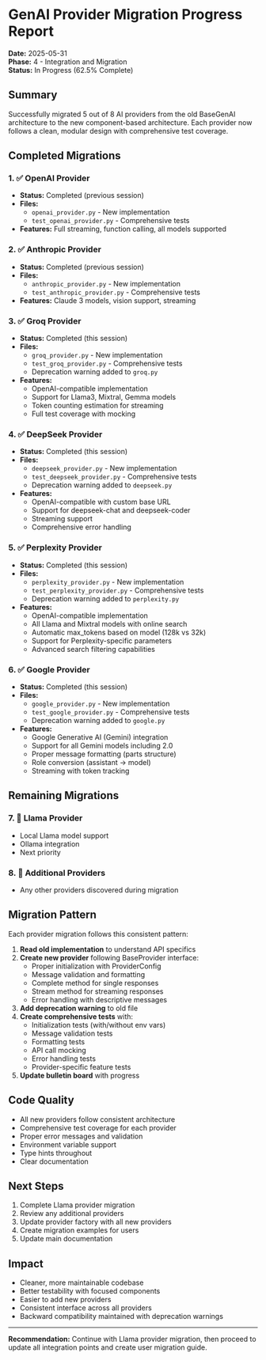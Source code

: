 # GenAI Provider Migration Progress Report

**Date:** 2025-05-31  
**Phase:** 4 - Integration and Migration  
**Status:** In Progress (62.5% Complete)

## Summary

Successfully migrated 5 out of 8 AI providers from the old BaseGenAI architecture to the new component-based architecture. Each provider now follows a clean, modular design with comprehensive test coverage.

## Completed Migrations

### 1. ✅ OpenAI Provider
- **Status:** Completed (previous session)
- **Files:** 
  - `openai_provider.py` - New implementation
  - `test_openai_provider.py` - Comprehensive tests
- **Features:** Full streaming, function calling, all models supported

### 2. ✅ Anthropic Provider  
- **Status:** Completed (previous session)
- **Files:**
  - `anthropic_provider.py` - New implementation
  - `test_anthropic_provider.py` - Comprehensive tests
- **Features:** Claude 3 models, vision support, streaming

### 3. ✅ Groq Provider
- **Status:** Completed (this session)
- **Files:**
  - `groq_provider.py` - New implementation
  - `test_groq_provider.py` - Comprehensive tests
  - Deprecation warning added to `groq.py`
- **Features:** 
  - OpenAI-compatible implementation
  - Support for Llama3, Mixtral, Gemma models
  - Token counting estimation for streaming
  - Full test coverage with mocking

### 4. ✅ DeepSeek Provider
- **Status:** Completed (this session)
- **Files:**
  - `deepseek_provider.py` - New implementation
  - `test_deepseek_provider.py` - Comprehensive tests
  - Deprecation warning added to `deepseek.py`
- **Features:**
  - OpenAI-compatible with custom base URL
  - Support for deepseek-chat and deepseek-coder
  - Streaming support
  - Comprehensive error handling

### 5. ✅ Perplexity Provider
- **Status:** Completed (this session)
- **Files:**
  - `perplexity_provider.py` - New implementation  
  - `test_perplexity_provider.py` - Comprehensive tests
  - Deprecation warning added to `perplexity.py`
- **Features:**
  - OpenAI-compatible implementation
  - All Llama and Mixtral models with online search
  - Automatic max_tokens based on model (128k vs 32k)
  - Support for Perplexity-specific parameters
  - Advanced search filtering capabilities

### 6. ✅ Google Provider
- **Status:** Completed (this session)
- **Files:**
  - `google_provider.py` - New implementation
  - `test_google_provider.py` - Comprehensive tests
  - Deprecation warning added to `google.py`
- **Features:**
  - Google Generative AI (Gemini) integration
  - Support for all Gemini models including 2.0
  - Proper message formatting (parts structure)
  - Role conversion (assistant → model)
  - Streaming with token tracking

## Remaining Migrations

### 7. 🔄 Llama Provider
- Local Llama model support
- Ollama integration
- Next priority

### 8. 🔄 Additional Providers
- Any other providers discovered during migration

## Migration Pattern

Each provider migration follows this consistent pattern:

1. **Read old implementation** to understand API specifics
2. **Create new provider** following BaseProvider interface:
   - Proper initialization with ProviderConfig
   - Message validation and formatting
   - Complete method for single responses
   - Stream method for streaming responses
   - Error handling with descriptive messages
3. **Add deprecation warning** to old file
4. **Create comprehensive tests** with:
   - Initialization tests (with/without env vars)
   - Message validation tests
   - Formatting tests
   - API call mocking
   - Error handling tests
   - Provider-specific feature tests
5. **Update bulletin board** with progress

## Code Quality

- All new providers follow consistent architecture
- Comprehensive test coverage for each provider
- Proper error messages and validation
- Environment variable support
- Type hints throughout
- Clear documentation

## Next Steps

1. Complete Llama provider migration
2. Review any additional providers
3. Update provider factory with all new providers
4. Create migration examples for users
5. Update main documentation

## Impact

- Cleaner, more maintainable codebase
- Better testability with focused components
- Easier to add new providers
- Consistent interface across all providers
- Backward compatibility maintained with deprecation warnings

---

**Recommendation:** Continue with Llama provider migration, then proceed to update all integration points and create user migration guide.